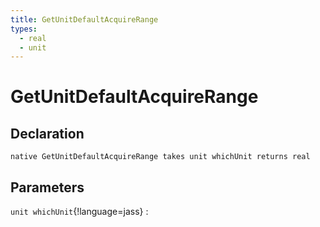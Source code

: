 ```yaml
---
title: GetUnitDefaultAcquireRange
types:
  - real
  - unit
---
```


# GetUnitDefaultAcquireRange

## Declaration

```jass
native GetUnitDefaultAcquireRange takes unit whichUnit returns real
```

## Parameters
`unit whichUnit`{!language=jass}
: 
